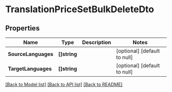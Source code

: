 # TranslationPriceSetBulkDeleteDto

## Properties
Name | Type | Description | Notes
------------ | ------------- | ------------- | -------------
**SourceLanguages** | **[]string** |  | [optional] [default to null]
**TargetLanguages** | **[]string** |  | [optional] [default to null]

[[Back to Model list]](../README.md#documentation-for-models) [[Back to API list]](../README.md#documentation-for-api-endpoints) [[Back to README]](../README.md)


